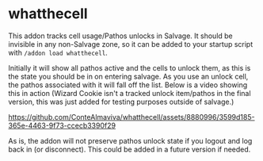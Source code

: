 # whatthecell

This addon tracks cell usage/Pathos unlocks in Salvage. It should be invisible in any non-Salvage zone, so it can be added to your startup script with `/addon load whatthecell`.

Initially it will show all pathos active and the cells to unlock them, as this is the state you should be in on entering salvage. As you use an unlock cell, the pathos associated with it will fall off the list. Below is a video showing this in action (Wizard Cookie isn't a tracked unlock item/pathos in the final version, this was just added for testing purposes outside of salvage.)

https://github.com/ConteAlmaviva/whatthecell/assets/8880996/3599d185-365e-4463-9f73-ccecb3390f29

As is, the addon will not preserve pathos unlock state if you logout and log back in (or disconnect). This could be added in a future version if needed.
